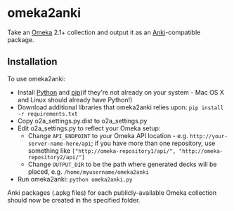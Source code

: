 omeka2anki
==========
Take an [Omeka](http://omeka.org) 2.1+ collection and output it as an [Anki](http://ankisrs.net)-compatible package.

Installation
------------
To use omeka2anki:

- Install [Python](https://www.python.org/downloads/) and [pip](http://pip.readthedocs.org/en/latest/installing.html#install-pip)(if they're not already on your system - Mac OS X and Linux should already have Python!)
- Download additional libraries that omeka2anki relies upon: `pip install -r requirements.txt`
- Copy o2a_settings.py.dist to o2a_settings.py
- Edit o2a_settings.py to reflect your Omeka setup:
  - Change `API_ENDPOINT` to your Omeka API location - e.g. `http://your-server-name-here/api`; if you have more than one repository, use something like `["http://omeka-repository1/api/", "http://omeka-repository2/api/"]`
  - Change `OUTPUT_DIR` to be the path where generated decks will be placed, e.g. `/home/myusername/omeka2anki`
- Run omeka2anki: `python omeka2anki.py`
  
Anki packages (.apkg files) for each publicly-available Omeka collection should now be created in the specified folder.
